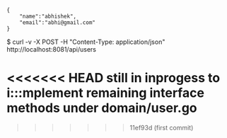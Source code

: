     {
        "name":"abhishek",
        "email":"abhi@gmail.com"
    }  

$ curl -v -X POST -H "Content-Type: application/json" http://localhost:8081/api/users  

<<<<<<< HEAD
still in inprogess to i:::mplement remaining interface methods under domain/user.go  
=======
>>>>>>> 11ef93d (first commit)
